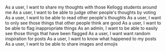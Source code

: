 As a user, I want to share my thoughts with those Kellogg students around me
As a user, I want to be able to judge other people's thoughts by voting
As a user, I want to be able to read other people's thoughts
As a user, I want to only see those things that other people think are good
As a user, I want to be able to flag inappropriate things
As an admin, I want to be able to easily see those things that have been flagged
As a user, I want want random inspiration for posts
As a user, I want to know what happened to my posts
As a user, I want to be able to share images and emojis